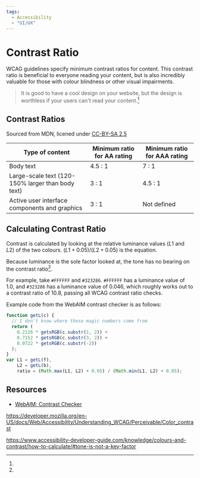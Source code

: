 ```yaml
---
tags:
  - Accessibility
  - "UI/UX"
---
```

# Contrast Ratio

WCAG guidelines specify minimum contrast ratios for content. This contrast ratio
is beneficial to everyone reading your content, but is also incredibly valuable
for those with colour blindness or other visual impairments.

> It is good to have a cool design on your website, but the design is worthless
if your users can't read your content.[^1]

## Contrast Ratios

Sourced from MDN, licened under [CC-BY-SA
2.5](https://creativecommons.org/licenses/by-sa/2.5/)

| Type of content                                   | Minimum ratio for AA rating | Minimum ratio for AAA rating |
|---------------------------------------------------|-----------------------------|------------------------------|
| Body text                                         | 4.5 : 1                     | 7 : 1                        |
| Large-scale text (120-150% larger than body text) | 3 : 1                       | 4.5 : 1                      |
| Active user interface components and graphics     | 3 : 1                       | Not defined                  |

## Calculating Contrast Ratio

Contrast is calculated by looking at the relative luminance values ($L1$ and
$L2$) of the two colours. $(L1 + 0.05) / (L2 + 0.05)$ is the equation.

Because luminance is the sole factor looked at, the tone has no bearing on the
contrast ratio[^2].

For example, take `#FFFFFF` and `#323286`. `#FFFFFF` has a luminance value of
1.0, and `#323286` has a luminance value of 0.046, which roughly works out to a
contrast ratio of 10.8, passing all WCAG contrast ratio checks.

Example code from the WebAIM contrast checker is as follows:
```javascript
function getL(c) {
  // I don't know where these magic numbers come from
  return (
    0.2126 * getsRGB(c.substr(1, 2)) +
    0.7152 * getsRGB(c.substr(3, 2)) +
    0.0722 * getsRGB(c.substr(-2))
  );
}
var L1 = getL(f),
    L2 = getL(b),
    ratio = (Math.max(L1, L2) + 0.05) / (Math.min(L1, L2) + 0.05);
```

## Resources

* [WebAIM: Contrast Checker](https://webaim.org/resources/contrastchecker/)

[^1]:
https://developer.mozilla.org/en-US/docs/Web/Accessibility/Understanding_WCAG/Perceivable/Color_contrast
[^2]:
https://www.accessibility-developer-guide.com/knowledge/colours-and-contrast/how-to-calculate/#tone-is-not-a-key-factor
